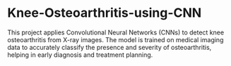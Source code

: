 # Knee-Osteoarthritis-using-CNN
This project applies Convolutional Neural Networks (CNNs) to detect knee osteoarthritis from X-ray images. The model is trained on medical imaging data to accurately classify the presence and severity of osteoarthritis, helping in early diagnosis and treatment planning.
